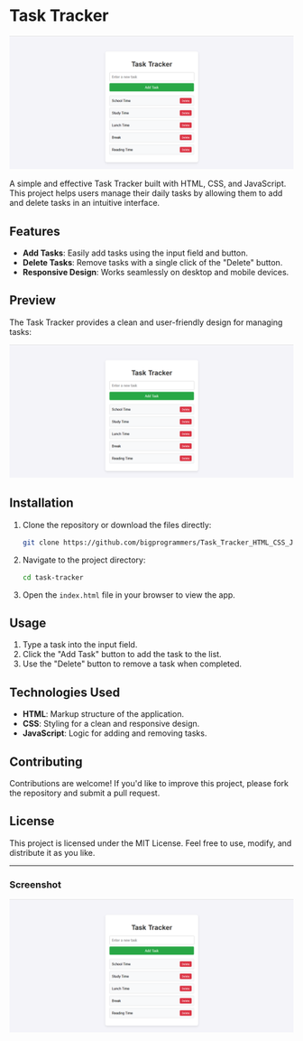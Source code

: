 # Task Tracker

![Task Tracker Screenshot](Screenshot.png)

A simple and effective Task Tracker built with HTML, CSS, and JavaScript. This project helps users manage their daily tasks by allowing them to add and delete tasks in an intuitive interface.

## Features
- **Add Tasks**: Easily add tasks using the input field and button.
- **Delete Tasks**: Remove tasks with a single click of the "Delete" button.
- **Responsive Design**: Works seamlessly on desktop and mobile devices.

## Preview
The Task Tracker provides a clean and user-friendly design for managing tasks:

![Task Tracker Demo](Screenshot.png)

## Installation
1. Clone the repository or download the files directly:
   ```bash
   git clone https://github.com/bigprogrammers/Task_Tracker_HTML_CSS_JS
   ```
2. Navigate to the project directory:
   ```bash
   cd task-tracker
   ```
3. Open the `index.html` file in your browser to view the app.

## Usage
1. Type a task into the input field.
2. Click the "Add Task" button to add the task to the list.
3. Use the "Delete" button to remove a task when completed.

## Technologies Used
- **HTML**: Markup structure of the application.
- **CSS**: Styling for a clean and responsive design.
- **JavaScript**: Logic for adding and removing tasks.

## Contributing
Contributions are welcome! If you'd like to improve this project, please fork the repository and submit a pull request.

## License
This project is licensed under the MIT License. Feel free to use, modify, and distribute it as you like.

---

### Screenshot
![Task Tracker Screenshot](Screenshot.png)